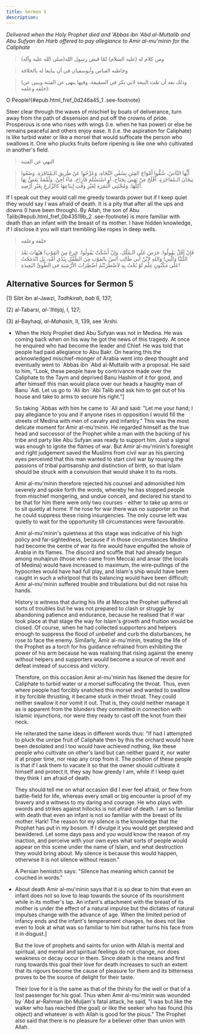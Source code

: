 ```yaml
---
title: Sermon 5
description: 
---
```


*Delivered when the Holy Prophet died and 'Abbas ibn 'Abd al-Muttalib
and Abu Sufyan ibn Harb offered to pay allegiance to Amir al-mu'minin
for the Caliphate*

> ومن كلام له (عليه السلام) لمّا قبض رسول الله(صلى الله عليه وآله)

> وخاطبه العباس وأبوسفيان في أن يبايعا له بالخلافة

> (وذلك بعد أن تمّت البيعة لابي بكر في السقيفة، وفيها ينهى عن الفتنة
> ويبين عن خلقه وعلمه):

O People\!{#epub.html_fref_0d246a45_1
.see-footnote}

Steer clear through the waves of mischief by boats of deliverance, turn
away from the path of dissension and put off the crowns of pride.
Prosperous is one who rises with wings (i.e. when he has power) or else
he remains peaceful and others enjoy ease. It (i.e. the aspiration for
Caliphate) is like turbid water or like a morsel that would suffocate
the person who swallows it. One who plucks fruits before ripening is
like one who cultivated in another's field.

> النهي عن الفتنة

> أَيُّها النَّاسُ، شُقُّوا أَمْوَاجَ الفِتَنِ بِسُفُنِ النَّجَاةِ، وَعَرِّجُوا عَنْ طَريقِ الـمُنَافَرَةِ،
> وَضَعُوا تِيجَانَ الـمُفَاخَرَةِ. أَفْلَحَ مَنْ نَهَضَ بِجَنَاح، أوِ اسْتَسْلَمَ فَأَراحَ، مَاءٌ آجِنٌ،
> وَلُقْمَةٌ يَغَصُّ بِهَا آكِلُهَا، وَمُجْتَنِي الَّثمَرَةِ لِغَيْرِ وَقْتِ إِينَاعِهَا كالزَّارعِ بِغَيْرِ أَرْضِهِ.

If I speak out they would call me greedy towards power but if I keep
quiet they would say I was afraid of death. It is a pity that after all
the ups and downs (I have been through). By Allah, the son of Abu
Talib{#epub.html_fref_0b43519b_2
.see-footnote} is more familiar with death than an infant with the
breast of its mother. I have hidden knowledge, if I disclose it you will
start trembling like ropes in deep wells.

> خلقه وعلمه

> فَإِنْ أقُلْ يَقُولُوا: حَرَصَ عَلَى الـمُلْكِ، وَإنْ أَسْكُتْ يَقُولُوا: جَزعَ مِنَ المَوْتِ! هَيْهَاتَ
> بَعْدَ اللَّتَيَّا وَالَّتِي! وَاللهِ لاَبْنُ أَبي طَالِب آنَسُ بالمَوْتِ مِنَ الطِّفْلِ بِثَدْي أُمِّهِ، بَلِ
> انْدَمَجْتُ عَلَى مَكْنُونِ عِلْم لَوْ بُحْتُ بِهِ لاَضْطَرَبْتُمُ اضْطِرَابَ الاْرْشِيَةِ في الطَّوِيِّ
> البَعِيدَةِ!

## Alternative Sources for Sermon 5

\(1\) Sibt ibn al-Jawzi, *Tadhkirah*, *bab* 6, 137;

\(2\) al-Tabarsi, *al-\'Ihtijaj*, I, 127;

\(3\) al-Bayhaqi, *al-Mahasin*, II, 139, see 'Arshi.

-  When the Holy
    Prophet died Abu Sufyan was not in Medina. He was coming back when
    on his way he got the news of this tragedy. At once he enquired who
    had become the leader and Chief. He was told that people had paid
    allegiance to Abu Bakr. On hearing this the acknowledged
    mischief-monger of Arabia went into deep thought and eventually went
    to \`Abbas ibn \`Abd al-Muttalib with a proposal. He said to him,
    \"Look, these people have by contrivance made over the Caliphate to
    the Taym and deprived Banu Hashim of it for good, and after himself
    this man would place over our heads a haughty man of Banu \`Adi. Let
    us go to \`Ali ibn \`Abi Talib and ask him to get out of his house
    and take to arms to secure his right.\"]

    So taking \`Abbas with him he came to \`Ali and said: \"Let me your
    hand; I pay allegiance to you and if anyone rises in opposition I
    would fill the streets of Medina with men of cavalry and infantry.\"
    This was the most delicate moment for Amir al-mu\'minin. He regarded
    himself as the true head and successor of the Prophet while a man
    with the backing of his tribe and party like Abu Sufyan was ready to
    support him. Just a signal was enough to ignite the flames of war.
    But Amir al-mu\'minin\'s foresight and right judgement saved the
    Muslims from civil war as his piercing eyes perceived that this man
    wanted to start civil war by rousing the passions of tribal
    partisanship and distinction of birth, so that Islam should be
    struck with a convulsion that would shake it to its roots.

    Amir al-mu\'minin therefore rejected his counsel and admonished him
    severely and spoke forth the words, whereby he has stopped people
    from mischief mongering, and undue conceit, and declared his stand
    to be that for him there were only two courses - either to take up
    arms or to sit quietly at home. If he rose for war there was no
    supporter so that he could suppress these rising insurgencies. The
    only course left was quietly to wait for the opportunity till
    circumstances were favourable.

    Amir al-mu\'minin\'s quietness at this stage was indicative of his
    high policy and far-sightedness, because if in those circumstances
    Medina had become the centre of war its fire would have engulfed the
    whole of Arabia in its flames. The discord and scuffle that had
    already begun among muhajirun (those who came from Mecca) and ansar
    (the locals of Medina) would have increased to maximum, the
    wire-pullings of the hypocrites would have had full play, and
    Islam\'s ship would have been caught in such a whirlpool that its
    balancing would have been difficult; Amir al-mu\'minin suffered
    trouble and tribulations but did not raise his hands.

    History is witness that during his life at Mecca the Prophet
    suffered all sorts of troubles but he was not prepared to clash or
    struggle by abandoning patience and endurance, because he realised
    that if war took place at that stage the way for Islam\'s growth and
    fruition would be closed. Of course, when he had collected
    supporters and helpers enough to suppress the flood of unbelief and
    curb the disturbances, he rose to face the enemy. Similarly, Amir
    al-mu\'minin, treating the life of the Prophet as a torch for his
    guidance refrained from exhibiting the power of his arm because he
    was realising that rising against the enemy without helpers and
    supporters would become a source of revolt and defeat instead of
    success and victory.

    Therefore, on this occasion Amir al-mu\'minin has likened the desire
    for Caliphate to turbid water or a morsel suffocating the throat.
    Thus, even where people had forcibly snatched this morsel and wanted
    to swallow it by forcible thrusting, it became stuck in their
    throat. They could neither swallow it nor vomit it out. That is,
    they could neither manage it as is apparent from the blunders they
    committed in connection with Islamic injunctions, nor were they
    ready to cast off the knot from their neck.

    He reiterated the same ideas in different words thus: \"If had I
    attempted to pluck the unripe fruit of Caliphate then by this the
    orchard would have been desolated and I too would have achieved
    nothing, like these people who cultivate on other\'s land but can
    neither guard it, nor water it at proper time, nor reap any crop
    from it. The position of these people is that if I ask them to
    vacate it so that the owner should cultivate it himself and protect
    it, they say how greedy I am, while if I keep quiet they think I am
    afraid of death.

    They should tell me on what occasion did I ever feel afraid, or flew
    from battle-field for life, whereas every small or big encounter is
    proof of my bravery and a witness to my daring and courage. He who
    plays with swords and strikes against hillocks is not afraid of
    death. I am so familiar with death that even an infant is not so
    familiar with the breast of its mother. Hark! The reason for my
    silence is the knowledge that the Prophet has put in my bosom. If I
    divulge it you would get perplexed and bewildered. Let some days
    pass and you would know the reason of my inaction, and perceive with
    your own eyes what sorts of people would appear on this scene under
    the name of Islam, and what destruction they would bring about. My
    silence is because this would happen, otherwise it is not silence
    without reason.\"

    A Persian hemistch says: \"Silence has meaning which cannot be
    couched in words.\"

-  About death Amir
    al-mu\'minin says that it is so dear to him that even an infant does
    not so love to leap towards the source of its nourishment while in
    its mother\'s lap. An infant\'s attachment with the breast of its
    mother is under the effect of a natural impulse but the dictates of
    natural impulses change with the advance of age. When the limited
    period of infancy ends and the infant\'s temperament changes, he
    does not like even to look at what was so familiar to him but rather
    turns his face from it in disgust.]

    But the love of prophets and saints for union with Allah is mental
    and spiritual, and mental and spiritual feelings do not change, nor
    does weakness or decay occur in them. Since death is the means and
    first rung towards this goal their love for death increases to such
    an extent that its rigours become the cause of pleasure for them and
    its bitterness proves to be the source of delight for their taste.

    Their love for it is the same as that of the thirsty for the well or
    that of a lost passenger for his goal. Thus when Amir al-mu\'minin
    was wounded by \`Abd ar-Rahman ibn Muljam\'s fatal attack, he said,
    \"I was but like the walker who has reached (the goal) or like the
    seeker who has found (his object) and whatever is with Allah is good
    for the pious.\" The Prophet also said that there is no pleasure for
    a believer other than union with Allah.